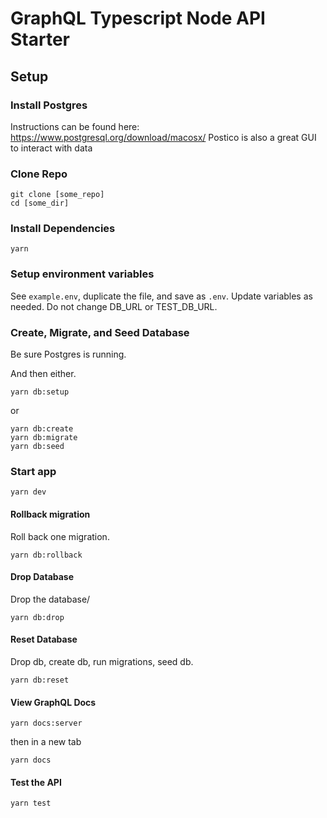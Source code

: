 # GraphQL Typescript Node API Starter

## Setup

### Install Postgres

Instructions can be found here: https://www.postgresql.org/download/macosx/
Postico is also a great GUI to interact with data

### Clone Repo

```
git clone [some_repo]
cd [some_dir]
```

### Install Dependencies

```
yarn
```

### Setup environment variables

See `example.env`, duplicate the file, and save as `.env`. Update variables as needed. Do not change DB_URL or TEST_DB_URL.

### Create, Migrate, and Seed Database

Be sure Postgres is running. 

And then either.

```
yarn db:setup
```

or

```
yarn db:create
yarn db:migrate
yarn db:seed
```

### Start app

```
yarn dev
```

#### Rollback migration

Roll back one migration.

```
yarn db:rollback
```

#### Drop Database

Drop the database/

```
yarn db:drop
```

#### Reset Database

Drop db, create db, run migrations, seed db.

```
yarn db:reset
```

#### View GraphQL Docs
```
yarn docs:server
```

then in a new tab

```
yarn docs
```

#### Test the API

```
yarn test
```
